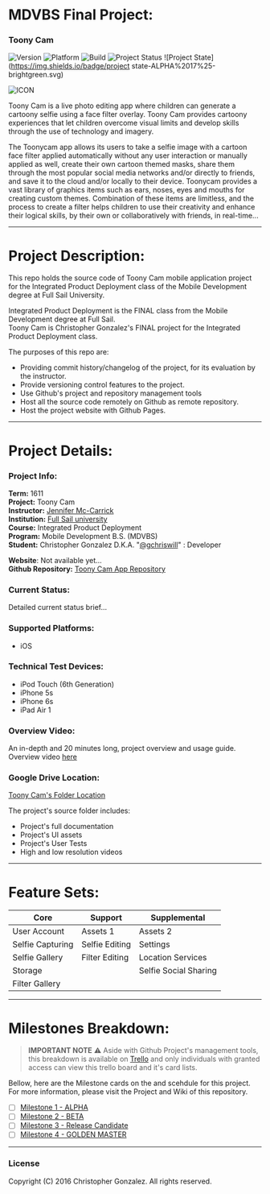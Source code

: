 # MDVBS Final Project:

### Toony Cam 

![Version](https://img.shields.io/badge/version-0.0.1-blue.svg?style=flat )
![Platform](https://img.shields.io/badge/platform-iOS-blue.svg?style=flat )
![Build](https://img.shields.io/badge/build-failing-red.svg?style=flat )
![Project Status](https://img.shields.io/badge/project%20status-behind%20track-red.svg)
![Project State](https://img.shields.io/badge/project state-ALPHA%2017%25-brightgreen.svg) 

![ICON](https://raw.githubusercontent.com/gchriswill/1611-IPY-FINAL/master/Toony%20Cam/Assets.xcassets/AppIcon.appiconset/Icon%403x.png?token=AEXVpvyaibPsITe2q5_f_7tDyAcvHsl_ks5YGU70wA%3D%3D)

Toony Cam is a live photo editing app where children can generate a cartoony selfie using a face filter overlay. 
Toony Cam provides cartoony experiences that let children overcome visual limits and develop skills through the use of technology and imagery.

The Toonycam app allows its users to take a selfie image with a cartoon face filter applied automatically without any user interaction or manually applied as well, create their own cartoon themed masks, share them through the most popular social media networks and/or directly to friends, and save it to the cloud and/or locally to their device. Toonycam provides a vast library of graphics items such as ears, noses, eyes and mouths for creating custom themes. Combination of these items are limitless, and the process to create a filter helps children to use their creativity and enhance their logical skills, by their own or collaboratively with friends, in real-time...

---

# Project Description:

This repo holds the source code of Toony Cam mobile application project for the Integrated Product Deployment class of the Mobile Development degree at Full Sail University. 

Integrated Product Deployment is the FINAL class from the Mobile Development degree at Full Sail.  
Toony Cam is Christopher Gonzalez's FINAL project for the Integrated Product Deployment class.

The purposes of this repo are:

- Providing commit history/changelog of the project, for its evaluation by the instructor.
- Provide versioning control features to the project.
- Use Github's project and repository management tools
- Host all the source code remotely on Github as remote repository.
- Host the project website with Github Pages.

---

# Project Details:

### Project Info:

**Term:** 1611  
**Project:** Toony Cam  
**Instructor:** [Jennifer Mc-Carrick](#)  
**Institution:** [Full Sail university](http://www.fullsail.edu)  
**Course:** Integrated Product Deployment  
**Program:** Mobile Development B.S. (MDVBS)  
**Student:** Christopher Gonzalez D.K.A. "[@gchriswill](https://github.com/gchriswill)" : Developer  

**Website**: Not available yet...  
**Github Repository:** [Toony Cam App Repository](#)  


### Current Status:

Detailed current status brief...

### Supported Platforms:

- iOS

### Technical Test Devices:

- iPod Touch (6th Generation)
- iPhone 5s
- iPhone 6s
- iPad Air 1

### Overview Video:

An in-depth and 20 minutes long, project overview and usage guide.
Overview video [here](#)

### Google Drive Location:

[Toony Cam's Folder Location](https://drive.google.com/drive/u/0/folders/0B7ReMDLGCLolT3Q4OW5HRTE0eU0)  

The project's source folder includes:

- Project's full documentation
- Project's UI assets
- Project's User Tests
- High and low resolution videos

---

# Feature Sets:

| Core              | Support           | Supplemental            |
| -------------     | -------------     | -------------           |
| User Account      | Assets 1          | Assets 2                |
| Selfie Capturing  | Selfie Editing    | Settings                |
| Selfie Gallery    | Filter Editing    | Location Services       |
| Storage           |                   | Selfie Social Sharing   |
| Filter Gallery    |

---

# Milestones Breakdown:

> **IMPORTANT NOTE** :warning: Aside with Github Project's management tools, this breakdown is available on [Trello](https://trello.com/b/YbKrcHcG/1611-ipy-final) and only individuals with granted access can view this trello board and it's card lists.

Bellow, here are the Milestone cards on the and scehdule for this project. For more information, please visit the Project and Wiki of this repository.

- [ ] [Milestone 1 - ALPHA](https://github.com/gchriswill/1611-IPY-FINAL/milestone/1)
- [ ] [Milestone 2 - BETA](https://github.com/gchriswill/1611-IPY-FINAL/milestone/2)
- [ ] [Milestone 3 - Release Candidate](https://github.com/gchriswill/1611-IPY-FINAL/milestone/3)
- [ ] [Milestone 4 - GOLDEN MASTER](https://github.com/gchriswill/1611-IPY-FINAL/milestone/4)

---

### License

Copyright (C) 2016 Christopher Gonzalez. All rights reserved.
